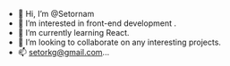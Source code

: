 - 👋 Hi, I’m @Setornam
- 👀 I’m interested in front-end development .
- 🌱 I’m currently learning React.
- 💞️ I’m looking to collaborate on any interesting projects.
- 📫 setorkg@gmail.com...

<!---
Setornam/Setornam is a ✨ special ✨ repository because its `README.md` (this file) appears on your GitHub profile.
You can click the Preview link to take a look at your changes.
--->

